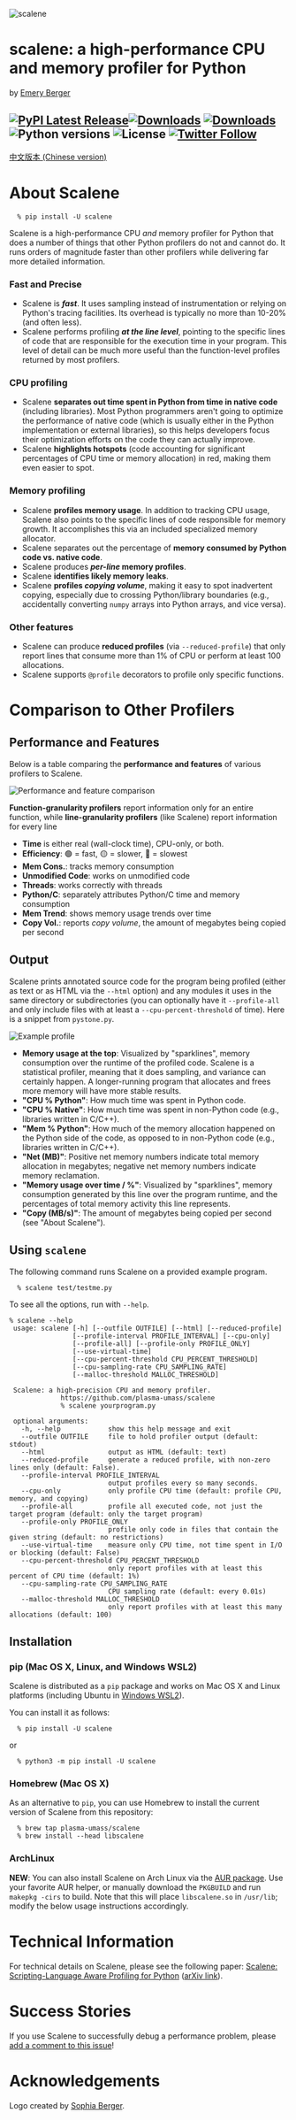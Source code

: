 ![scalene](https://github.com/plasma-umass/scalene/raw/master/docs/scalene-image.png)

# scalene: a high-performance CPU and memory profiler for Python

by [Emery Berger](https://emeryberger.com)

[![PyPI Latest Release](https://img.shields.io/pypi/v/scalene.svg)](https://pypi.org/project/scalene/)[![Downloads](https://pepy.tech/badge/scalene)](https://pepy.tech/project/scalene) [![Downloads](https://pepy.tech/badge/scalene/month)](https://pepy.tech/project/scalene) ![Python versions](https://img.shields.io/pypi/pyversions/scalene.svg?style=flat-square) ![License](https://img.shields.io/github/license/plasma-umass/scalene) [![Twitter Follow](https://img.shields.io/twitter/follow/emeryberger.svg?style=social)](https://twitter.com/emeryberger)
------------
[中文版本 (Chinese version)](docs/README_CN.md)

# About Scalene

```
  % pip install -U scalene
```

Scalene is a high-performance CPU *and* memory profiler for Python that does a number of things that other Python profilers do not and cannot do.  It runs orders of magnitude faster than other profilers while delivering far more detailed information.

### Fast and Precise

- Scalene is **_fast_**. It uses sampling instead of instrumentation or relying on Python's tracing facilities. Its overhead is typically no more than 10-20% (and often less).
- Scalene performs profiling **_at the line level_**, pointing to the specific lines of code that are responsible for the execution time in your program. This level of detail can be much more useful than the function-level profiles returned by most profilers.

### CPU profiling

- Scalene **separates out time spent in Python from time in native code** (including libraries). Most Python programmers aren't going to optimize the performance of native code (which is usually either in the Python implementation or external libraries), so this helps developers focus their optimization efforts on the code they can actually improve.
- Scalene **highlights hotspots** (code accounting for significant percentages of CPU time or memory allocation) in red, making them even easier to spot.

### Memory profiling

- Scalene **profiles memory usage**. In addition to tracking CPU usage, Scalene also points to the specific lines of code responsible for memory growth. It accomplishes this via an included specialized memory allocator.
- Scalene separates out the percentage of **memory consumed by Python code vs. native code**.
- Scalene produces **_per-line_ memory profiles**.
- Scalene **identifies likely memory leaks**.
- Scalene **profiles _copying volume_**, making it easy to spot inadvertent copying, especially due to crossing Python/library boundaries (e.g., accidentally converting `numpy` arrays into Python arrays, and vice versa).

### Other features

- Scalene can produce **reduced profiles** (via `--reduced-profile`) that only report lines that consume more than 1% of CPU or perform at least 100 allocations.
- Scalene supports `@profile` decorators to profile only specific functions.

# Comparison to Other Profilers

## Performance and Features

Below is a table comparing the **performance and features** of various profilers to Scalene.

![Performance and feature comparison](https://github.com/plasma-umass/scalene/blob/master/images/profiler-comparison.png)

**Function-granularity profilers** report information only for an entire function, while **line-granularity profilers** (like Scalene) report information for every line

- **Time** is either real (wall-clock time), CPU-only, or both.
- **Efficiency**: :green_circle: = fast, :yellow_circle: = slower, :red_circle: = slowest
- **Mem Cons.**: tracks memory consumption
- **Unmodified Code**: works on unmodified code
- **Threads**: works correctly with threads
- **Python/C**: separately attributes Python/C time and memory consumption
- **Mem Trend**: shows memory usage trends over time
- **Copy Vol.**: reports _copy volume_, the amount of megabytes being copied per second

## Output

Scalene prints annotated source code for the program being profiled
(either as text or as HTML via the `--html` option) and any modules it
uses in the same directory or subdirectories (you can optionally have
it `--profile-all` and only include files with at least a
`--cpu-percent-threshold` of time).  Here is a snippet from
`pystone.py`.

![Example profile](https://github.com/plasma-umass/scalene/blob/master/images/sample-profile-pystone.png)

* **Memory usage at the top**: Visualized by "sparklines", memory consumption over the runtime of the profiled code. Scalene is a statistical profiler, meaning that it does sampling, and variance can certainly happen. A longer-running program that allocates and frees more memory will have more stable results.
* **"CPU % Python"**: How much time was spent in Python code.
* **"CPU % Native"**: How much time was spent in non-Python code (e.g., libraries written in C/C++).
* **"Mem % Python"**: How much of the memory allocation happened on the Python side of the code, as opposed to in non-Python code (e.g., libraries written in C/C++).
* **"Net (MB)"**: Positive net memory numbers indicate total memory allocation in megabytes; negative net memory numbers indicate memory reclamation.
* **"Memory usage over time / %"**: Visualized by "sparklines", memory consumption generated by this line over the program runtime, and the percentages of total memory activity this line represents.
* **"Copy (MB/s)"**: The amount of megabytes being copied per second (see "About Scalene").

## Using `scalene`

The following command runs Scalene on a provided example program.

```
  % scalene test/testme.py
```

To see all the options, run with `--help`.

    % scalene --help
     usage: scalene [-h] [--outfile OUTFILE] [--html] [--reduced-profile]
                    [--profile-interval PROFILE_INTERVAL] [--cpu-only]
                    [--profile-all] [--profile-only PROFILE_ONLY]
                    [--use-virtual-time]
                    [--cpu-percent-threshold CPU_PERCENT_THRESHOLD]
                    [--cpu-sampling-rate CPU_SAMPLING_RATE]
                    [--malloc-threshold MALLOC_THRESHOLD]
     
     Scalene: a high-precision CPU and memory profiler.
                 https://github.com/plasma-umass/scalene
                 % scalene yourprogram.py
     
     optional arguments:
       -h, --help            show this help message and exit
       --outfile OUTFILE     file to hold profiler output (default: stdout)
       --html                output as HTML (default: text)
       --reduced-profile     generate a reduced profile, with non-zero lines only (default: False).
       --profile-interval PROFILE_INTERVAL
                             output profiles every so many seconds.
       --cpu-only            only profile CPU time (default: profile CPU, memory, and copying)
       --profile-all         profile all executed code, not just the target program (default: only the target program)
       --profile-only PROFILE_ONLY
                             profile only code in files that contain the given string (default: no restrictions)
       --use-virtual-time    measure only CPU time, not time spent in I/O or blocking (default: False)
       --cpu-percent-threshold CPU_PERCENT_THRESHOLD
                             only report profiles with at least this percent of CPU time (default: 1%)
       --cpu-sampling-rate CPU_SAMPLING_RATE
                             CPU sampling rate (default: every 0.01s)
       --malloc-threshold MALLOC_THRESHOLD
                             only report profiles with at least this many allocations (default: 100)


## Installation

### pip (Mac OS X, Linux, and Windows WSL2)

Scalene is distributed as a `pip` package and works on Mac OS X and Linux platforms (including Ubuntu in [Windows WSL2](docs.microsoft.com/en-us/windows/wsl/wsl2-index)).

You can install it as follows:
```
  % pip install -U scalene
```

or
```
  % python3 -m pip install -U scalene
```

### Homebrew (Mac OS X)

As an alternative to `pip`, you can use Homebrew to install the current version of Scalene from this repository:

```
  % brew tap plasma-umass/scalene
  % brew install --head libscalene
```

### ArchLinux

**NEW**: You can also install Scalene on Arch Linux via the [AUR
package](https://aur.archlinux.org/packages/python-scalene-git/). Use your favorite AUR helper, or
manually download the `PKGBUILD` and run `makepkg -cirs` to build. Note that this will place
`libscalene.so` in `/usr/lib`; modify the below usage instructions accordingly.


# Technical Information

For technical details on Scalene, please see the following paper: [Scalene: Scripting-Language Aware Profiling for Python](https://github.com/plasma-umass/scalene/raw/master/scalene-paper.pdf) ([arXiv link](https://arxiv.org/abs/2006.03879)).

# Success Stories

If you use Scalene to successfully debug a performance problem, please [add a comment to this issue](https://github.com/plasma-umass/scalene/issues/58)!

# Acknowledgements

Logo created by [Sophia Berger](https://www.linkedin.com/in/sophia-berger/).
